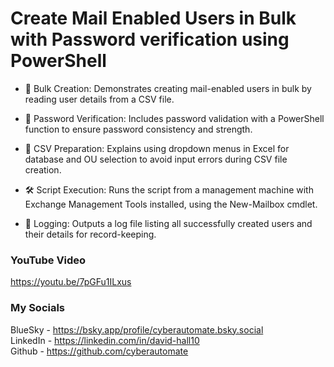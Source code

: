 # Create Mail Enabled Users in Bulk with Password verification using PowerShell

- 🔄 Bulk Creation: Demonstrates creating mail-enabled users in bulk by reading user details from a CSV file.

- 🔐 Password Verification: Includes password validation with a PowerShell function to ensure password consistency and strength.

- 📜 CSV Preparation: Explains using dropdown menus in Excel for database and OU selection to avoid input errors during CSV file creation.

- 🛠️ Script Execution: Runs the script from a management machine with Exchange Management Tools installed, using the New-Mailbox cmdlet.

- 📂 Logging: Outputs a log file listing all successfully created users and their details for record-keeping.

### YouTube Video ###
https://youtu.be/7pGFu1ILxus

### My Socials ###
BlueSky - https://bsky.app/profile/cyberautomate.bsky.social<br/>
LinkedIn - https://linkedin.com/in/david-hall10 <br/>
Github - https://github.com/cyberautomate